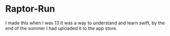 # Raptor-Run
I made this when I was 13
It was a way to understand and learn swift,
by the end of the summer I had uploaded it to the app store.
